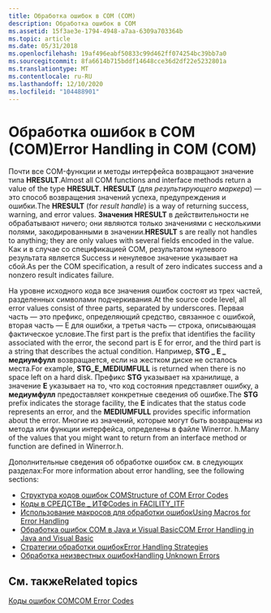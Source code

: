 ```yaml
---
title: Обработка ошибок в COM (COM)
description: Обработка ошибок в COM
ms.assetid: 15f3ae3e-1794-4948-a7aa-6309a703364b
ms.topic: article
ms.date: 05/31/2018
ms.openlocfilehash: 19af496eabf50833c99d462ff074254bc39bb7a0
ms.sourcegitcommit: 8fa6614b715bddf14648cce36d2df22e5232801a
ms.translationtype: MT
ms.contentlocale: ru-RU
ms.lasthandoff: 12/10/2020
ms.locfileid: "104488901"
---
```

# <a name="error-handling-in-com-com"></a><span data-ttu-id="0c1b7-103">Обработка ошибок в COM (COM)</span><span class="sxs-lookup"><span data-stu-id="0c1b7-103">Error Handling in COM (COM)</span></span>

<span data-ttu-id="0c1b7-104">Почти все COM-функции и методы интерфейса возвращают значение типа **HRESULT**.</span><span class="sxs-lookup"><span data-stu-id="0c1b7-104">Almost all COM functions and interface methods return a value of the type **HRESULT**.</span></span> <span data-ttu-id="0c1b7-105">**HRESULT** (для *результирующего маркера*) — это способ возвращения значений успеха, предупреждения и ошибки.</span><span class="sxs-lookup"><span data-stu-id="0c1b7-105">The **HRESULT** (for *result handle*) is a way of returning success, warning, and error values.</span></span> <span data-ttu-id="0c1b7-106">**Значения HRESULT** в действительности не обрабатывают ничего; они являются только значениями с несколькими полями, закодированными в значении.</span><span class="sxs-lookup"><span data-stu-id="0c1b7-106">**HRESULT** s are really not handles to anything; they are only values with several fields encoded in the value.</span></span> <span data-ttu-id="0c1b7-107">Как и в случае со спецификацией COM, результатом нулевого результата является Success и ненулевое значение указывает на сбой.</span><span class="sxs-lookup"><span data-stu-id="0c1b7-107">As per the COM specification, a result of zero indicates success and a nonzero result indicates failure.</span></span>

<span data-ttu-id="0c1b7-108">На уровне исходного кода все значения ошибок состоят из трех частей, разделенных символами подчеркивания.</span><span class="sxs-lookup"><span data-stu-id="0c1b7-108">At the source code level, all error values consist of three parts, separated by underscores.</span></span> <span data-ttu-id="0c1b7-109">Первая часть — это префикс, определяющий средство, связанное с ошибкой, вторая часть — E для ошибки, а третья часть — строка, описывающая фактическое условие.</span><span class="sxs-lookup"><span data-stu-id="0c1b7-109">The first part is the prefix that identifies the facility associated with the error, the second part is E for error, and the third part is a string that describes the actual condition.</span></span> <span data-ttu-id="0c1b7-110">Например, **STG \_ E \_ медиумфулл** возвращается, если на жестком диске не осталось места.</span><span class="sxs-lookup"><span data-stu-id="0c1b7-110">For example, **STG\_E\_MEDIUMFULL** is returned when there is no space left on a hard disk.</span></span> <span data-ttu-id="0c1b7-111">Префикс **STG** указывает на хранилище, а значение **E** указывает на то, что код состояния представляет ошибку, а **медиумфулл** предоставляет конкретные сведения об ошибке.</span><span class="sxs-lookup"><span data-stu-id="0c1b7-111">The **STG** prefix indicates the storage facility, the **E** indicates that the status code represents an error, and the **MEDIUMFULL** provides specific information about the error.</span></span> <span data-ttu-id="0c1b7-112">Многие из значений, которые могут быть возвращены из метода или функции интерфейса, определены в файле Winerror. h.</span><span class="sxs-lookup"><span data-stu-id="0c1b7-112">Many of the values that you might want to return from an interface method or function are defined in Winerror.h.</span></span>

<span data-ttu-id="0c1b7-113">Дополнительные сведения об обработке ошибок см. в следующих разделах:</span><span class="sxs-lookup"><span data-stu-id="0c1b7-113">For more information about error handling, see the following sections:</span></span>

-   [<span data-ttu-id="0c1b7-114">Структура кодов ошибок COM</span><span class="sxs-lookup"><span data-stu-id="0c1b7-114">Structure of COM Error Codes</span></span>](structure-of-com-error-codes.md)
-   [<span data-ttu-id="0c1b7-115">Коды в СРЕДСТВе \_ ИТФ</span><span class="sxs-lookup"><span data-stu-id="0c1b7-115">Codes in FACILITY\_ITF</span></span>](codes-in-facility-itf.md)
-   [<span data-ttu-id="0c1b7-116">Использование макросов для обработки ошибок</span><span class="sxs-lookup"><span data-stu-id="0c1b7-116">Using Macros for Error Handling</span></span>](using-macros-for-error-handling.md)
-   [<span data-ttu-id="0c1b7-117">Обработка ошибок COM в Java и Visual Basic</span><span class="sxs-lookup"><span data-stu-id="0c1b7-117">COM Error Handling in Java and Visual Basic</span></span>](com-error-handling-in-java-and-visual-basic.md)
-   [<span data-ttu-id="0c1b7-118">Стратегии обработки ошибок</span><span class="sxs-lookup"><span data-stu-id="0c1b7-118">Error Handling Strategies</span></span>](error-handling-strategies.md)
-   [<span data-ttu-id="0c1b7-119">Обработка неизвестных ошибок</span><span class="sxs-lookup"><span data-stu-id="0c1b7-119">Handling Unknown Errors</span></span>](handling-unknown-errors.md)

## <a name="related-topics"></a><span data-ttu-id="0c1b7-120">См. также</span><span class="sxs-lookup"><span data-stu-id="0c1b7-120">Related topics</span></span>

<dl> <dt>

[<span data-ttu-id="0c1b7-121">Коды ошибок COM</span><span class="sxs-lookup"><span data-stu-id="0c1b7-121">COM Error Codes</span></span>](com-error-codes.md)
</dt> </dl>

 

 




